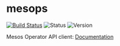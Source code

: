 # mesops

[![Build Status](https://travis-ci.org/miroswan/mesops.svg?branch=master)](https://travis-ci.org/miroswan/mesops)
![Status](https://img.shields.io/badge/status-beta-blue.svg)
![Version](https://img.shields.io/badge/version-v0.4.0-yellow.svg)

Mesos Operator API client: [Documentation](https://godoc.org/github.com/miroswan/mesops)
